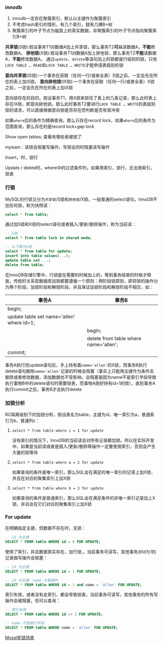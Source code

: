 ### innodb

1. innodb一定存在聚簇索引，默认以主键作为聚簇索引
2. 不考虑hash索引的情形，有几个索引，就有几棵B+树
3. 聚簇索引的叶子节点为磁盘上的真实数据，非聚簇索引的叶子节点指向聚簇索引B+树



**共享锁**(S锁):假设事务T1对数据A加上共享锁，那么事务T2**可以**读数据A，**不能**修改数据A。
**排他锁**(X锁):假设事务T1对数据A加上排他锁，那么事务T2**不能**读数据A，**不能**修改数据A。
通过`update`、`delete`等语句加上的锁都是行级别的锁，只有`LOCK TABLE … READ`和`LOCK TABLE … WRITE`才能申请表级别的锁



**意向共享锁**(IS锁):一个事务在获取（任何一行/或者全表）S锁之前，一定会先在所在的表上加IS锁。
**意向排他锁**(IX锁):一个事务在获取（任何一行/或者全表）X锁之前，一定会先在所在的表上加IX锁





意向锁存在的目的。假设事务T1，用X锁来锁住了表上的几条记录，那么此时表上存在IX锁，即意向排他锁。那么此时事务T2要进行`LOCK TABLE … WRITE`的表级别锁的请求，可以直接根据意向锁是否存在而判断是否有锁冲突





如果`where`后的条件为精确查询，那么只存在record lock，如果`where`后的条件为范围查询，那么存在的是record lock+gap lock



Show open tables;  查看有哪些表被锁了



myisam：读锁会阻塞写操作，写锁会同时阻塞读写操作





Insert，时，锁行

Update / delete时，where中的过滤条件列，如果用索引，锁行，无法用索引，锁表





### 行锁

MySQL的行锁又分为`共享锁`/S锁和`排他锁`/X锁，一般普通的select语句，InnoDB不加任何锁，称为快照读：

```sql
select * from table;
```

通过加S锁和X锁的select语句或者插入/更新/删除操作，称为当前读：

```sql
-- S锁
select * from table lock in shared mode;

-- 以下都为X锁
select * from table for update;
insert into table values(...);
update table set ...;
delete from table;
```



在InnoDB存储引擎中，行锁是在需要的时候加上的，等到事务结束的时候才释放，传统的关系型数据库加锁都要遵循一个原则：两阶段锁原则，即将锁的操作分为两个阶段，加锁阶段和解锁阶段，并且保证加锁阶段和解锁阶段不相交，如：

| 事务A                                     | 事务B                                 |
| ----------------------------------------- | ------------------------------------- |
| begin;                                    |                                       |
| update table set name='allen' where id=1; |                                       |
|                                           | begin;                                |
|                                           | delete from table where name='allen'; |
| commit;                                   |                                       |



事务A执行完update语句后，手上持有着`name='allen'`的X锁，而事务B执行delete语句删除`name='allen'`记录的时候会阻塞（事实上只能用主键作为条件去删除或者修改数据，添加数据也不受影响，会阻塞是因为name不是索引字段导致执行事物B中的delete语句时需要锁表，而事物A刚好持有id=1的锁），直到事务A执行commit之后，事务B才会执行delete



### 加锁分析

RC隔离级别下的加锁分析，假设表名为table，主键为id，唯一索引为a，普通索引为b，普通列c：

1. `select * from table where c = 1 for update`

   没有索引的情况下，InnoDB的当前读会对所有记录都加锁。所以在实际开发中，如果是当前读或者是插入/更新/删除等操作一定要使用索引，否则会产生大量的锁等待

2. `select * from table where a = 2 for update`

   如果查询的条件是唯一索引，那么SQL会在满足的唯一索引的记录上加X锁，并且在对应的聚集索引上加X锁

3. `select * from table where b = 3 for update`

   如果查询的条件是普通索引，那么SQL会在满足条件的非唯一索引记录加上X锁，并且会在它们对应的聚集索引上加X锁







### For update

在明确指定主键，但数据不存在时，无锁：

```sql
-- id 为主键
SELECT * FROM table WHERE id = 0 FOR UPDATE;
```



使用了索引，并且数据真实存在，加行锁,，当前事务可读写，其他事务对id为1的记录做写操作会阻塞：

```sql
-- id 为主键
SELECT * FROM table WHERE id = 1 FOR UPDATE;

-- id 为主键，name 为普通列
SELECT * FROM table WHERE id = 1 and name = 'allen' FOR UPDATE;
```



索引失效，或者没有走索引，都会导致锁表，当前事务可读写，其他事务的所有写操作会被阻塞，但可以查询：

```sql
-- 索引失效
SELECT * FROM table WHERE id <> 1 FOR UPDATE;

-- name 不是索引字段
SELECT * FROM table WHERE name = 'allen' FOR UPDATE;
```





[Mysql死锁场景](https://zhuanlan.zhihu.com/p/267522634) 





































































































